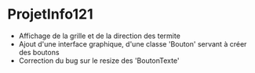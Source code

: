 # ProjetInfo121

* Affichage de la grille et de la direction des termite
* Ajout d'une interface graphique, d'une classe 'Bouton' servant à créer des boutons
* Correction du bug sur le resize des 'BoutonTexte'
